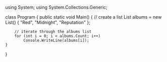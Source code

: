 using System;
using System.Collections.Generic;

class Program
{
    public static void Main()
    {
        // create a list
        List<string> albums = new List<string>() { "Red", "Midnight", "Reputation" };

        // iterate through the albums list  
        for (int i = 0; i < albums.Count; i++)
            Console.WriteLine(albums[i]);
    }
}
